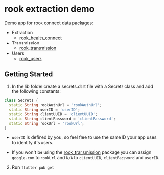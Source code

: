 # rook extraction demo

Demo app for rook connect data packages:

* Extraction
    * [rook_health_connect](https://pub.dev/packages/rook_health_connect)
* Transmission
    * [rook_transmission](https://pub.dev/packages/rook_transmission)
* Users
    * [rook_users](https://pub.dev/packages/rook_users)

## Getting Started

1. In the lib folder create a secrets.dart file with a Secrets class and add the following
   constants:

```dart
class Secrets {
  static String rookAuthUrl = 'rookAuthUrl';
  static String userID = 'userID';
  static String clientUUID = 'clientUUID';
  static String clientPassword = 'clientPassword';
  static String rookUrl = 'rookUrl';
}
```

* `userID` is defined by you, so feel free to use the same ID your app uses to identify it's users.

* If you won't be using the [rook_transmission](https://pub.dev/packages/rook_transmission) package
  you can assign `google.com` to `rookUrl` and `N/A` to `clientUUID`, `clientPassword` and `userID`.

2. Run `flutter pub get`
